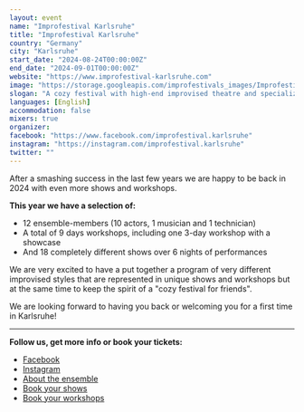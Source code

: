 ```yaml
---
layout: event
name: "Improfestival Karlsruhe"
title: "Improfestival Karlsruhe"
country: "Germany"
city: "Karlsruhe"
start_date: "2024-08-24T00:00:00Z"
end_date: "2024-09-01T00:00:00Z"
website: "https://www.improfestival-karlsruhe.com"
image: "https://storage.googleapis.com/improfestivals_images/ImprofestivalKarlsruhe-banner%20-%20Gael%20Doorneweerd-Perry.jpg"
slogan: "A cozy festival with high-end improvised theatre and specialized workshops!"
languages: [English]
accommodation: false
mixers: true
organizer: 
facebook: "https://www.facebook.com/improfestival.karlsruhe"
instagram: "https://instagram.com/improfestival.karlsruhe"
twitter: ""
---
```


After a smashing success in the last few years we are happy to be back in 2024 with even more shows and workshops.

**This year we have a selection of:**
- 12 ensemble-members (10 actors, 1 musician and 1 technician)
- A total of 9 days workshops, including one 3-day workshop with a showcase
- And 18 completely different shows over 6 nights of performances

We are very excited to have a put together a program of very different improvised styles that are represented in unique shows and workshops but at the same time to keep the spirit of a "cozy festival for friends".

We are looking forward to having you back or welcoming you for a first time in Karlsruhe!

---

**Follow us, get more info or book your tickets:**
- [Facebook](https://www.facebook.com/improfestival.karlsruhe)
- [Instagram](https://instagram.com/improfestival.karlsruhe)
- [About the ensemble](https://www.improfestival-karlsruhe.com/ensemble)
- [Book your shows](https://www.improfestival-karlsruhe.com/shows)
- [Book your workshops](https://www.improfestival-karlsruhe.com/workshops)

